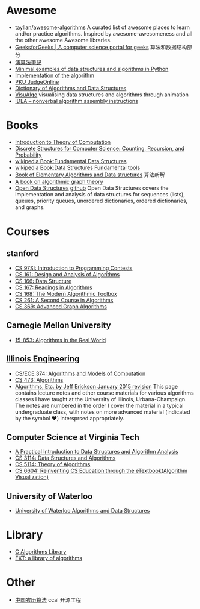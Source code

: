 # Awesome

* [tayllan/awesome-algorithms](https://github.com//tayllan/awesome-algorithms) A curated list of awesome places to learn and/or practice algorithms. Inspired by awesome-awesomeness and all the other awesome Awesome libraries.
* [GeeksforGeeks | A computer science portal for geeks](http://www.geeksforgeeks.org/) 算法和数据结构部分
* [演算法筆記](http://www.csie.ntnu.edu.tw/~u91029/)
* [Minimal examples of data structures and algorithms in Python](https://github.com/keon/algorithms)
* [Implementation of the algorithm](https://github.com/zhangzewen/Algorithms)
* [PKU JudgeOnline](http://poj.org/)
* [Dictionary of Algorithms and Data Structures](https://xlinux.nist.gov/dads//)
* [VisuAlgo](https://visualgo.net)  visualising data structures and algorithms through animation
* [IDEA – nonverbal algorithm assembly instructions](https://idea-instructions.com/)

# Books

* [Introduction to Theory of Computation](http://cglab.ca/~michiel/TheoryOfComputation/)
* [Discrete Structures for Computer Science: Counting, Recursion, and Probability](http://cglab.ca/~michiel/DiscreteStructures/)
* [wikipedia Book:Fundamental Data Structures](https://en.wikipedia.org/wiki/Book:Fundamental_Data_Structures)
* [wikipedia Book:Data Structures Fundamental tools](https://en.wikibooks.org/wiki/Data_Structures)
* [Book of Elementary Algorithms and Data structures](https://github.com/liuxinyu95/AlgoXY) 算法新解
* [A book on algorithmic graph theory](https://code.google.com/archive/p/graphbook/)
* [Open Data Structures](http://opendatastructures.org/)  [github](https://github.com/patmorin/ods) Open Data Structures covers the implementation and analysis of data structures for sequences (lists), queues, priority queues, unordered dictionaries, ordered dictionaries, and graphs.

# Courses

## stanford

* [CS 97SI: Introduction to Programming Contests](http://web.stanford.edu/class/cs97si/)
* [CS 161: Design and Analysis of Algorithms](http://cs161.stanford.edu/)
* [CS 166: Data Structure](https://web.stanford.edu/class/cs166/)
* [CS 167: Readings in Algorithms](https://cs.stanford.edu/~rishig/courses/s16.html)
* [CS 168: The Modern Algorithmic Toolbox](http://web.stanford.edu/class/cs168/index.html)
* [CS 261: A Second Course in Algorithms](http://theory.stanford.edu/~tim//w16/w16.html)
* [CS 369: Advanced Graph Algorithms](http://theory.stanford.edu/~tim/w08b/w08b.html)

## Carnegie Mellon University

* [15-853: Algorithms in the Real World](http://www.cs.cmu.edu/~guyb/realworld.html)

## [Illinois Engineering](https://courses.engr.illinois.edu/)

* [CS/ECE 374: Algorithms and Models of Computation](https://courses.engr.illinois.edu/cs374)
* [CS 473: Algorithms](https://courses.engr.illinois.edu/cs473)
* [Algorithms, Etc. by Jeff Erickson January 2015 revision](http://web.engr.illinois.edu/~jeffe/teaching/algorithms/) This page contains lecture notes and other course materials for various algorithms classes I have taught at the University of Illinois, Urbana-Champaign. The notes are numbered in the order I cover the material in a typical undergraduate class, wtih notes on more advanced material (indicated by the symbol ♥) intersprsed appropriately.

## Computer Science at Virginia Tech

* [A Practical Introduction to Data Structures and Algorithm Analysis](http://people.cs.vt.edu/~shaffer/Book/)
* [CS 3114: Data Structures and Algorithms](http://courses.cs.vt.edu/cs3114/)
* [CS 5114: Theory of Algorithms](http://courses.cs.vt.edu/~cs5114/)
* [CS 6604: Reinventing CS Education through the eTextbook(Algorithm Visualization)](http://people.cs.vt.edu/~shaffer/CS6604/)

## University of Waterloo

* [University of Waterloo Algorithms and Data Structures](https://ece.uwaterloo.ca/~dwharder/aads/)

# Library

* [C Algorithms Library](https://github.com/fragglet/c-algorithms/)
* [FXT: a library of algorithms](http://jjj.de/fxt/fxtpage.html)

# Other

* [中国农历算法](http://ccal.chinesebay.com/ccal/index.html) ccal 开源工程
